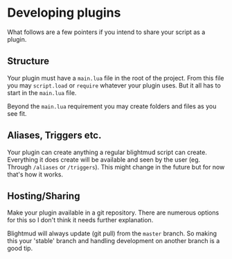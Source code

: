 # Developing plugins

What follows are a few pointers if you intend to share your script as a plugin.

## Structure
Your plugin must have a `main.lua` file in the root of the project. From this
file you may `script.load` or `require` whatever your plugin uses. But it all
has to start in the `main.lua` file.

Beyond the `main.lua` requirement you may create folders and files as you see
fit.

## Aliases, Triggers etc.
Your plugin can create anything a regular blightmud script can create.
Everything it does create will be available and seen by the user (eg. Through
`/aliases` or `/triggers`). This might change in the future but for now that's
how it works.

## Hosting/Sharing
Make your plugin available in a git repository. There are numerous options for
this so I don't think it needs further explanation.

Blightmud will always update (git pull) from the `master` branch. So making
this your 'stable' branch and handling development on another branch is a good
tip.
